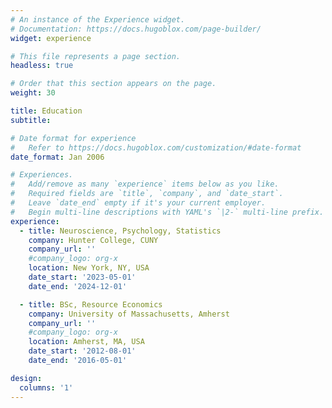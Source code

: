 ```yaml
---
# An instance of the Experience widget.
# Documentation: https://docs.hugoblox.com/page-builder/
widget: experience

# This file represents a page section.
headless: true

# Order that this section appears on the page.
weight: 30

title: Education
subtitle:

# Date format for experience
#   Refer to https://docs.hugoblox.com/customization/#date-format
date_format: Jan 2006

# Experiences.
#   Add/remove as many `experience` items below as you like.
#   Required fields are `title`, `company`, and `date_start`.
#   Leave `date_end` empty if it's your current employer.
#   Begin multi-line descriptions with YAML's `|2-` multi-line prefix.
experience:
  - title: Neuroscience, Psychology, Statistics
    company: Hunter College, CUNY
    company_url: ''
    #company_logo: org-x
    location: New York, NY, USA
    date_start: '2023-05-01'
    date_end: '2024-12-01'

  - title: BSc, Resource Economics
    company: University of Massachusetts, Amherst
    company_url: ''
    #company_logo: org-x
    location: Amherst, MA, USA
    date_start: '2012-08-01'
    date_end: '2016-05-01'

design:
  columns: '1'
---
```

